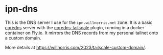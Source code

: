 # ipn-dns

This is the DNS server I use for the `ipn.willnorris.net` zone.
It is a basic [coredns] server with the [coredns-tailscale] plugin,
running in a docker container on Fly.io.
It mirrors the DNS records from my personal tailnet onto a custom domain.

More details at <https://willnorris.com/2023/tailscale-custom-domain/>.

[coredns]: https://coredns.io/
[coredns-tailscale]: https://github.com/damomurf/coredns-tailscale
